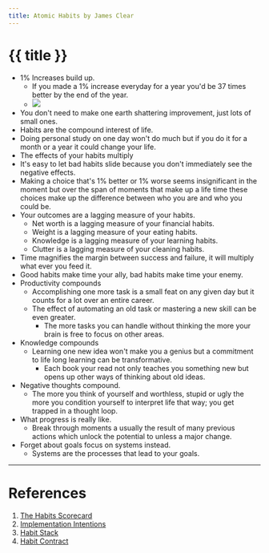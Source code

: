 ```yaml
---
title: Atomic Habits by James Clear
---
```


# {{ title }}

- 1% Increases build up.
    - If you made a 1% increase everyday for a year you'd be 37 times better by the end of the year.
    - ![](https://firebasestorage.googleapis.com/v0/b/firescript-577a2.appspot.com/o/imgs%2Fapp%2FEllys-Life%2FsCYH8hSydj.png?alt=media&token=6c67f0ad-a07a-4046-90cb-4c4d68edadbd)
- You don't need to make one earth shattering improvement, just lots of small ones.
- Habits are the compound interest of life.
- Doing personal study on one day won't do much but if you do it for a month or a year it could change your life.
- The effects of your habits multiply
- It's easy to let bad habits slide because you don't immediately see the negative effects.
- Making a choice that's 1% better or 1% worse seems insignificant in the moment but over the span of moments that make up a life time these choices make up the difference between who you are and who you could be.
- Your outcomes are a lagging measure of your habits.
    - Net worth is a lagging measure of your financial habits.
    - Weight is a lagging measure of your eating habits.
    - Knowledge is a lagging measure of your learning habits.
    - Clutter is a lagging measure of your cleaning habits.
- Time magnifies the margin between success and failure, it will multiply what ever you feed it.
- Good habits make time your ally, bad habits make time your enemy.
- Productivity compounds
    - Accomplishing one more task is a small feat on any given day but it counts for a lot over an entire career.
    - The effect of automating an old task or mastering a new skill can be even greater.
        - The more tasks you can handle without thinking the more your brain is free to focus on other areas.
- Knowledge compounds
    - Learning one new idea won't make you a genius but a commitment to life long learning can be transformative.
        - Each book your read not only teaches you something new but opens up other ways of thinking about old ideas.
- Negative thoughts compound.
    - The more you think of yourself and worthless, stupid or ugly the more you condition yourself to interpret life that way; you get trapped in a thought loop.
- What progress is really like.
    - Break through moments a usually the result of many previous actions which unlock the potential to unless a major change.
- Forget about goals focus on systems instead.
    - Systems are the processes that lead to your goals.

---
# References

1. [The Habits Scorecard](https://s3.amazonaws.com/jamesclear/Atomic+Habits/The+Habits+Scorecard.pdf)
2. [Implementation Intentions](https://s3.amazonaws.com/jamesclear/Atomic+Habits/Implementation+Intentions.pdf)
3. [Habit Stack](https://s3.amazonaws.com/jamesclear/Atomic+Habits/Habit+Stack.pdf)
4. [Habit Contract](https://s3.amazonaws.com/jamesclear/Atomic+Habits/Habit+Contract.pdf)
